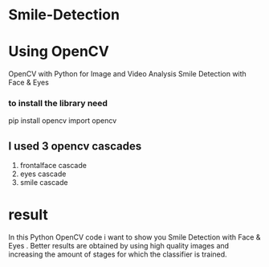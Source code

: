 # Smile-Detection
# Using OpenCV
OpenCV with Python for Image and Video Analysis 
Smile Detection with Face & Eyes 
### to install the library need 
pip install opencv
import opencv

## I used 3 opencv cascades
1. frontalface cascade
2. eyes cascade
3. smile cascade 

# result
In this Python OpenCV code i want to show you Smile Detection with Face & Eyes .
Better results are obtained by using high quality images and increasing the amount of stages for which the classifier is trained.
